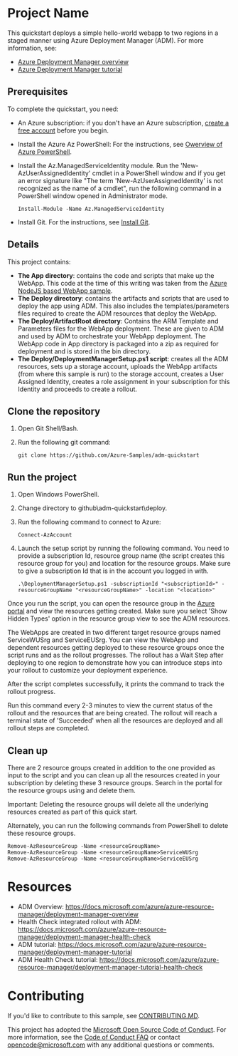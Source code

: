 # Project Name

This quickstart deploys a simple hello-world webapp to two regions in a staged manner using Azure Deployment Manager (ADM). For more information, see:

* [Azure Deployment Manager overview](https://docs.microsoft.com/azure/azure-resource-manager/deployment-manager-overview)
* [Azure Deployment Manager tutorial](https://docs.microsoft.com/azure/azure-resource-manager/deployment-manager-tutorial)

## Prerequisites

To complete the quickstart, you need:

- An Azure subscription: if you don't have an Azure subscription, [create a free account](https://azure.microsoft.com/free/) before you begin.
- Install the Azure Az PowerShell: For the instructions, see [Owerview of Azure PowerShell](https://docs.microsoft.com/powershell/azure/overview).
- Install the Az.ManagedServiceIdentity module. Run the 'New-AzUserAssignedIdentity' cmdlet in a PowerShell window and if you get an error signature like "The term 'New-AzUserAssignedIdentity' is not recognized as the name of a cmdlet", run the following command in a PowerShell window opened in Administrator mode.

    ```azurepowershell
    Install-Module -Name Az.ManagedServiceIdentity
    ```

- Install Git. For the instructions, see [Install Git](https://www.atlassian.com/git/tutorials/install-git).

## Details

This project contains:

- **The App directory**: contains the code and scripts that make up the WebApp. This code at the time of this writing was taken from the [Azure NodeJS based WebApp sample](https://github.com/Azure-Samples/nodejs-docs-hello-world/).
- **The Deploy directory**: contains the artifacts and scripts that are used to deploy the app using ADM. This also includes the templates/parameters files required to create the ADM resources that deploy the WebApp.
- **The Deploy/ArtifactRoot directory**: Contains the ARM Template and Parameters files for the WebApp deployment. These are given to ADM and used by ADM to orchestrate your WebApp deployment. The WebApp code in App directory is packaged into a zip as required for deployment and is stored in the bin directory.
- **The Deploy/DeploymentManagerSetup.ps1 script**: creates all the ADM resources, sets up a storage account, uploads the WebApp artifacts (from where this sample is run) to the storage account, creates a User Assigned Identity, creates a role assignment in your subscription for this Identity and proceeds to create a rollout.

## Clone the repository

1. Open Git Shell/Bash.
1. Run the following git command:

    ```git
    git clone https://github.com/Azure-Samples/adm-quickstart
    ```

## Run the project

1. Open Windows PowerShell.
1. Change directory to github\adm-quickstart\deploy.
1. Run the following command to connect to Azure:

    ```
    Connect-AzAccount
    ```

1. Launch the setup script by running the following command. You need to provide a subscription Id, resource group name (the script creates this resource group for you) and location for the resource groups. Make sure to give a subscription Id that is in the account you logged in with.

    ```
    .\DeploymentManagerSetup.ps1 -subscriptionId "<subscriptionId>" -resourceGroupName "<resourceGroupName>" -location "<location>"
    ```

Once you run the script, you can open the resource group in the [Azure portal](https://portal.azure.com) and view the resources getting created. Make sure you select 'Show Hidden Types' option in the resource group view to see the ADM resources.

The WebApps are created in two different target resource groups named <resourceGroupName>ServiceWUSrg and <resourceGroupName>ServiceEUSrg. You can view the WebApp and dependent resources getting deployed to these resource groups once the script runs and as the rollout progresses. The rollout has a Wait Step after deploying to one region to demonstrate how you can introduce steps into your rollout to customize your deployment experience.

After the script completes successfully, it prints the command to track the rollout progress.

Run this command every 2-3 minutes to view the current status of the rollout and the resources that are being created. The rollout will reach a terminal state of 'Succeeded' when all the resources are deployed and all rollout steps are completed.

## Clean up

There are 2 resource groups created in addition to the one provided as input to the script and you can clean up all the resources created in your subscription by deleting these 3 resource groups. Search in the portal for the resource groups using <resourceGroupName> and delete them.

Important: Deleting the resource groups will delete all the underlying resources created as part of this quick start.

Alternately, you can run the following commands from PowerShell to delete these resource groups.

```azurepowershell
Remove-AzResourceGroup -Name <resourceGroupName>
Remove-AzResourceGroup -Name <resourceGroupName>ServiceWUSrg
Remove-AzResourceGroup -Name <resourceGroupName>ServiceEUSrg
```

# Resources

- ADM Overview: https://docs.microsoft.com/azure/azure-resource-manager/deployment-manager-overview
- Health Check integrated rollout with ADM: https://docs.microsoft.com/azure/azure-resource-manager/deployment-manager-health-check
- ADM tutorial: https://docs.microsoft.com/azure/azure-resource-manager/deployment-manager-tutorial
- ADM Health Check tutorial: https://docs.microsoft.com/azure/azure-resource-manager/deployment-manager-tutorial-health-check

# Contributing

If you'd like to contribute to this sample, see [CONTRIBUTING.MD](https://github.com/Azure-Samples/adm-quickstart/blob/master/CONTRIBUTING.md).

This project has adopted the [Microsoft Open Source Code of Conduct](https://opensource.microsoft.com/codeofconduct). For more information, see the [Code of Conduct FAQ](https://opensource.microsoft.com/codeofconduct/faq/) or contact opencode@microsoft.com with any additional questions or comments.
